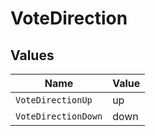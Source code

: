 # VoteDirection


## Values

| Name                | Value               |
| ------------------- | ------------------- |
| `VoteDirectionUp`   | up                  |
| `VoteDirectionDown` | down                |